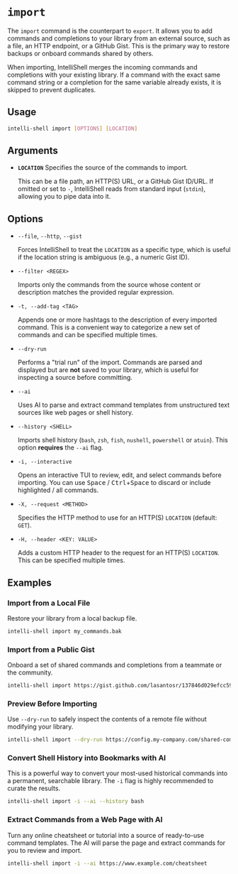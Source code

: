 # `import`

The `import` command is the counterpart to `export`. It allows you to add commands and completions to your library from
an external source, such as a file, an HTTP endpoint, or a GitHub Gist. This is the primary way to restore backups or
onboard commands shared by others.

When importing, IntelliShell merges the incoming commands and completions with your existing library. If a command with
the exact same command string or a completion for the same variable already exists, it is skipped to prevent duplicates.

## Usage

```sh
intelli-shell import [OPTIONS] [LOCATION]
```

## Arguments

- **`LOCATION`** Specifies the source of the commands to import.
  
  This can be a file path, an HTTP(S) URL, or a GitHub Gist ID/URL. If omitted or set to `-`, IntelliShell reads from
  standard input (`stdin`), allowing you to pipe data into it.

## Options

- `--file`, `--http`, `--gist`
  
  Forces IntelliShell to treat the `LOCATION` as a specific type, which is useful if the location string is ambiguous
  (e.g., a numeric Gist ID).

- `--filter <REGEX>`
  
  Imports only the commands from the source whose content or description matches the provided regular expression.

- `-t, --add-tag <TAG>`
  
  Appends one or more hashtags to the description of every imported command. This is a convenient way to categorize a
  new set of commands and can be specified multiple times.

- `--dry-run`
  
  Performs a "trial run" of the import. Commands are parsed and displayed but are **not** saved to your library, which is
  useful for inspecting a source before committing.

- `--ai`
  
  Uses AI to parse and extract command templates from unstructured text sources like web pages or shell history.

- `--history <SHELL>`
  
  Imports shell history (`bash`, `zsh`, `fish`, `nushell`, `powershell` or `atuin`). This option **requires** the `--ai`
  flag.

- `-i, --interactive`
  
  Opens an interactive TUI to review, edit, and select commands before importing. You can use <kbd>Space</kbd> /
  <kbd>Ctrl</kbd>+<kbd>Space</kbd> to discard or include highlighted / all commands.

- `-X, --request <METHOD>`
  
  Specifies the HTTP method to use for an HTTP(S) `LOCATION` (default: `GET`).

- `-H, --header <KEY: VALUE>`
  
  Adds a custom HTTP header to the request for an HTTP(S) `LOCATION`. This can be specified multiple times.

## Examples

### Import from a Local File

Restore your library from a local backup file.

```sh
intelli-shell import my_commands.bak
```

### Import from a Public Gist

Onboard a set of shared commands and completions from a teammate or the community.

```sh
intelli-shell import https://gist.github.com/lasantosr/137846d029efcc59468ff2c9d2098b4f
```

### Preview Before Importing

Use `--dry-run` to safely inspect the contents of a remote file without modifying your library.

```sh
intelli-shell import --dry-run https://config.my-company.com/shared-commands
```

### Convert Shell History into Bookmarks with AI

This is a powerful way to convert your most-used historical commands into a permanent, searchable library. The `-i` flag
is highly recommended to curate the results.

```sh
intelli-shell import -i --ai --history bash
```

### Extract Commands from a Web Page with AI

Turn any online cheatsheet or tutorial into a source of ready-to-use command templates. The AI will parse the page and
extract commands for you to review and import.

```sh
intelli-shell import -i --ai https://www.example.com/cheatsheet
```
